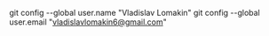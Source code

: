 git config --global user.name "Vladislav Lomakin"
git config --global user.email "vladislavlomakin6@gmail.com"
